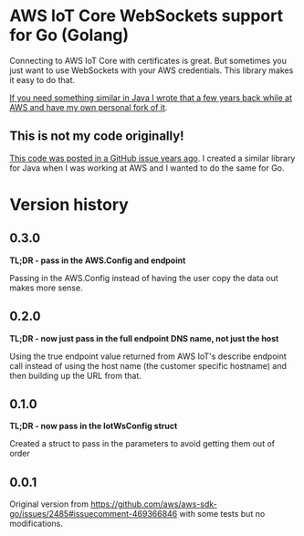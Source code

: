 # AWS IoT Core WebSockets support for Go (Golang)

Connecting to AWS IoT Core with certificates is great. But sometimes you just want to use WebSockets with your AWS
credentials. This library makes it easy to do that.

[If you need something similar in Java I wrote that a few years back while at AWS and have my own personal fork of it](https://github.com/timmattison/aws-iot-core-websockets-java).

## This is not my code originally!

[This code was posted in a GitHub issue years ago](https://github.com/aws/aws-sdk-go/issues/2485#issuecomment-469366846).
I created a similar library for Java when I was working at AWS and I wanted to do the same for Go.

# Version history

## 0.3.0

**TL;DR - pass in the AWS.Config and endpoint**

Passing in the AWS.Config instead of having the user copy the data out makes more sense.

## 0.2.0

**TL;DR - now just pass in the full endpoint DNS name, not just the host**

Using the true endpoint value returned from AWS IoT's describe endpoint call instead of using the host name (the
customer specific hostname) and then building up the URL from that.

## 0.1.0

**TL;DR - now pass in the IotWsConfig struct**

Created a struct to pass in the parameters to avoid getting them out of order

## 0.0.1

Original version from https://github.com/aws/aws-sdk-go/issues/2485#issuecomment-469366846 with some tests but no modifications.
